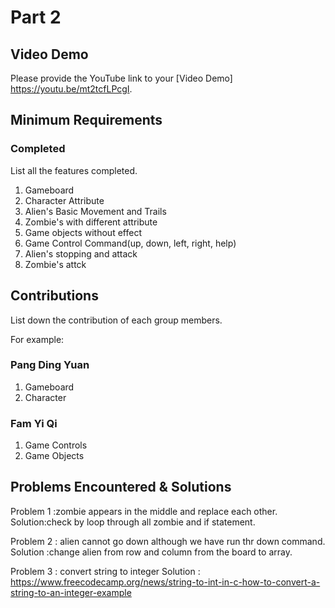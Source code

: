 # Part 2

## Video Demo

Please provide the YouTube link to your [Video Demo] https://youtu.be/mt2tcfLPcgI.

## Minimum Requirements

### Completed

List all the features completed.

1. Gameboard
2. Character Attribute
3. Alien's Basic Movement and Trails
4. Zombie's with different attribute
5. Game objects without effect
6. Game Control Command(up, down, left, right, help)
7. Alien's stopping and attack
8. Zombie's attck

## Contributions

List down the contribution of each group members.

For example:

### Pang Ding Yuan

1. Gameboard
2. Character

### Fam Yi Qi

1. Game Controls
2. Game Objects

## Problems Encountered & Solutions

Problem 1 :zombie appears in the middle and replace each other.
Solution:check by loop through all zombie and if statement. 

Problem 2 : alien cannot go down although we have run thr down command.
Solution :change alien from row and column from the board to array.

Problem 3 : convert string to integer
Solution : https://www.freecodecamp.org/news/string-to-int-in-c-how-to-convert-a-string-to-an-integer-example